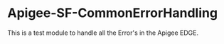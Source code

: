 # Apigee-SF-CommonErrorHandling
This is a test module to handle all the Error's in the Apigee EDGE.
